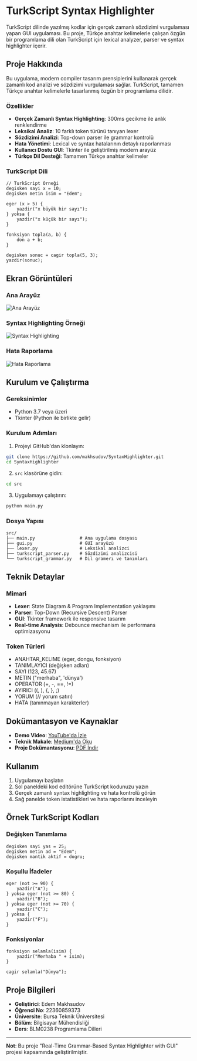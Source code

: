 # TurkScript Syntax Highlighter

TurkScript dilinde yazılmış kodlar için gerçek zamanlı sözdizimi vurgulaması yapan GUI uygulaması. Bu proje, Türkçe anahtar kelimelerle çalışan özgün bir programlama dili olan TurkScript için lexical analyzer, parser ve syntax highlighter içerir.

## Proje Hakkında

Bu uygulama, modern compiler tasarım prensiplerini kullanarak gerçek zamanlı kod analizi ve sözdizimi vurgulaması sağlar. TurkScript, tamamen Türkçe anahtar kelimelerle tasarlanmış özgün bir programlama dilidir.

### Özellikler

- **Gerçek Zamanlı Syntax Highlighting**: 300ms gecikme ile anlık renklendirme
- **Leksikal Analiz**: 10 farklı token türünü tanıyan lexer
- **Sözdizimi Analizi**: Top-down parser ile grammar kontrolü
- **Hata Yönetimi**: Lexical ve syntax hatalarının detaylı raporlanması
- **Kullanıcı Dostu GUI**: Tkinter ile geliştirilmiş modern arayüz
- **Türkçe Dil Desteği**: Tamamen Türkçe anahtar kelimeler

### TurkScript Dili

```turkscript
// TurkScript Örneği
degisken sayi x = 10;
degisken metin isim = "Edem";

eger (x > 5) {
    yazdir("x büyük bir sayı");
} yoksa {
    yazdir("x küçük bir sayı");
}

fonksiyon topla(a, b) {
    don a + b;
}

degisken sonuc = cagir topla(5, 3);
yazdir(sonuc);
```

## Ekran Görüntüleri

### Ana Arayüz
![Ana Arayüz](docs/images/main_interface.png)

### Syntax Highlighting Örneği
![Syntax Highlighting](docs/images/syntax_highlighting.png)

### Hata Raporlama
![Hata Raporlama](docs/images/error_reporting.png)

## Kurulum ve Çalıştırma

### Gereksinimler

- Python 3.7 veya üzeri
- Tkinter (Python ile birlikte gelir)

### Kurulum Adımları

1. Projeyi GitHub'dan klonlayın:
```bash
git clone https://github.com/makhsudov/SyntaxHighlighter.git
cd SyntaxHighlighter
```

2. `src` klasörüne gidin:
```bash
cd src
```

3. Uygulamayı çalıştırın:
```bash
python main.py
```

### Dosya Yapısı

```
src/
├── main.py                 # Ana uygulama dosyası
├── gui.py                  # GUI arayüzü
├── lexer.py                # Leksikal analizci
├── turkscript_parser.py    # Sözdizimi analizcisi
└── turkscript_grammar.py   # Dil gramerı ve tanımları
```

## Teknik Detaylar

### Mimari

- **Lexer**: State Diagram & Program Implementation yaklaşımı
- **Parser**: Top-Down (Recursive Descent) Parser
- **GUI**: Tkinter framework ile responsive tasarım
- **Real-time Analysis**: Debounce mechanism ile performans optimizasyonu

### Token Türleri

- ANAHTAR_KELIME (eger, dongu, fonksiyon)
- TANIMLAYICI (değişken adları)
- SAYI (123, 45.67)
- METIN ("merhaba", 'dünya')
- OPERATOR (+, -, ==, !=)
- AYIRICI ((, ), {, }, ;)
- YORUM (// yorum satırı)
- HATA (tanınmayan karakterler)

## Dokümantasyon ve Kaynaklar

- **Demo Video**: [YouTube'da İzle](https://youtu.be/b8V-WN-o0so)
- **Teknik Makale**: [Medium'da Oku](https://medium.com/@makhsudov/turkscript-python-ile-lexer-parser-ve-real-time-syntax-highlighting-geli%C5%9Ftirme-5905bed229d6)
- **Proje Dokümantasyonu**: [PDF İndir](docs/documentation.pdf)

## Kullanım

1. Uygulamayı başlatın
2. Sol paneldeki kod editörüne TurkScript kodunuzu yazın
3. Gerçek zamanlı syntax highlighting ve hata kontrolü görün
4. Sağ panelde token istatistikleri ve hata raporlarını inceleyin

## Örnek TurkScript Kodları

### Değişken Tanımlama
```turkscript
degisken sayi yas = 25;
degisken metin ad = "Edem";
degisken mantik aktif = dogru;
```

### Koşullu İfadeler
```turkscript
eger (not >= 90) {
    yazdir("A");
} yoksa eger (not >= 80) {
    yazdir("B");
} yoksa eger (not >= 70) {
    yazdir("C");
} yoksa {
    yazdir("F");
}
```

### Fonksiyonlar
```turkscript
fonksiyon selamla(isim) {
    yazdir("Merhaba " + isim);
}

cagir selamla("Dünya");
```

## Proje Bilgileri

- **Geliştirici**: Edem Makhsudov
- **Öğrenci No**: 22360859373
- **Üniversite**: Bursa Teknik Üniversitesi
- **Bölüm**: Bilgisayar Mühendisliği
- **Ders**: BLM0238 Programlama Dilleri



---

**Not**: Bu proje "Real-Time Grammar-Based Syntax Highlighter with GUI" projesi kapsamında geliştirilmiştir.
```
